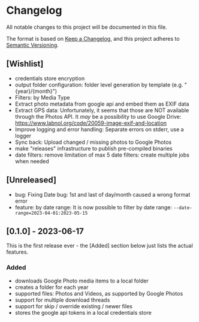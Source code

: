 # Changelog

All notable changes to this project will be documented in this file.

The format is based on [Keep a Changelog](https://keepachangelog.com/en/1.0.0/),
and this project adheres to [Semantic Versioning](https://semver.org/spec/v2.0.0.html).

## [Wishlist]

- credentials store encryption
- output folder configuration: folder level generation by template (e.g. "{year}/{month}")
- Filters: by Media Type
- Extract photo metadata from google api and embed them as EXIF data
- Extract GPS data: Unfortunately, it seems that those are NOT available through the Photos API. It _may_ be a possibility to
  use Google Drive: https://www.labnol.org/code/20059-image-exif-and-location
- Improve logging and error handling: Separate errors on stderr, use a logger
- Sync back: Upload changed / missing photos to Google Photos
- make "releases" infrastructure to publish pre-compiled binaries
- date filters: remove limitation of max 5 date filters: create multiple jobs when needed

## [Unreleased]

- bug: Fixing Date bug: 1st and last of day/month caused a wrong format error
- feature: by date range: It is now possible to filter by date range: `--date-range=2023-04-01:2023-05-15`

## [0.1.0] - 2023-06-17

This is the first release ever - the [Added] section below just lists the actual features.

### Added

- downloads Google Photo media items to a local folder
- creates a folder for each year
- supported files: Photos and Videos, as supported by Google Photos
- support for multiple download threads
- support for skip / override existing / newer files
- stores the google api tokens in a local credentials store
